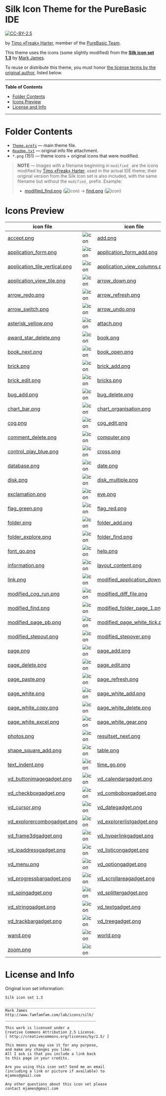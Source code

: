 # Silk Icon Theme for the PureBasic IDE

[![CC-BY-2.5][CC-BY badge]][CC-BY license]

by [Timo «Freak» Harter], member of the [PureBasic Team].

This theme uses the icons (some slightly modified) from the __[Silk icon set 1.3]__ by [Mark James].

To reuse or distribute this theme, you must honor [the license terms by the original author], listed below.

-----

**Table of Contents**


<!-- MarkdownTOC autolink="true" bracket="round" autoanchor="false" lowercase="only_ascii" uri_encoding="true" levels="1,2,3,4" -->

- [Folder Contents](#folder-contents)
- [Icons Preview](#icons-preview)
- [License and Info](#license-and-info)

<!-- /MarkdownTOC -->

-----

# Folder Contents

- [`Theme.prefs`](./Theme.prefs) — main theme file.
- [`Readme.txt`](./Readme.txt) — original info file attachment.
- `*.png` (151) — theme icons + original icons that were modified.

> __NOTE__ — Images with a filename beginning in `modified_` are the icons modified by [Timo «Freak» Harter], used in the actual IDE theme; their original version from the Silk Icon set is also included, with the same filename but without the `modified_` prefix.
> Example:
>
> * [modified_find.png]  (![icon][modified_find.png])  &rarr; [find.png]  (![icon][find.png])

# Icons Preview

|            icon file            |                                        |            icon file            |                                        |           icon file            |                                       |
|---------------------------------|----------------------------------------|---------------------------------|----------------------------------------|--------------------------------|---------------------------------------|
| [accept.png]                    | ![icon][accept.png]                    | [add.png]                       | ![icon][add.png]                       | [application_add.png]          | ![icon][application_add.png]          |
| [application_form.png]          | ![icon][application_form.png]          | [application_form_add.png]      | ![icon][application_form_add.png]      | [application_home.png]         | ![icon][application_home.png]         |
| [application_tile_vertical.png] | ![icon][application_tile_vertical.png] | [application_view_columns.png]  | ![icon][application_view_columns.png]  | [application_view_gallery.png] | ![icon][application_view_gallery.png] |
| [application_view_tile.png]     | ![icon][application_view_tile.png]     | [arrow_down.png]                | ![icon][arrow_down.png]                | [arrow_left.png]               | ![icon][arrow_left.png]               |
| [arrow_redo.png]                | ![icon][arrow_redo.png]                | [arrow_refresh.png]             | ![icon][arrow_refresh.png]             | [arrow_right.png]              | ![icon][arrow_right.png]              |
| [arrow_switch.png]              | ![icon][arrow_switch.png]              | [arrow_undo.png]                | ![icon][arrow_undo.png]                | [arrow_up.png]                 | ![icon][arrow_up.png]                 |
| [asterisk_yellow.png]           | ![icon][asterisk_yellow.png]           | [attach.png]                    | ![icon][attach.png]                    | [award_star_add.png]           | ![icon][award_star_add.png]           |
| [award_star_delete.png]         | ![icon][award_star_delete.png]         | [book.png]                      | ![icon][book.png]                      | [book_edit.png]                | ![icon][book_edit.png]                |
| [book_next.png]                 | ![icon][book_next.png]                 | [book_open.png]                 | ![icon][book_open.png]                 | [book_previous.png]            | ![icon][book_previous.png]            |
| [brick.png]                     | ![icon][brick.png]                     | [brick_add.png]                 | ![icon][brick_add.png]                 | [brick_delete.png]             | ![icon][brick_delete.png]             |
| [brick_edit.png]                | ![icon][brick_edit.png]                | [bricks.png]                    | ![icon][bricks.png]                    | [bug.png]                      | ![icon][bug.png]                      |
| [bug_add.png]                   | ![icon][bug_add.png]                   | [bug_delete.png]                | ![icon][bug_delete.png]                | [bullet_go.png]                | ![icon][bullet_go.png]                |
| [chart_bar.png]                 | ![icon][chart_bar.png]                 | [chart_organisation.png]        | ![icon][chart_organisation.png]        | [clock_red.png]                | ![icon][clock_red.png]                |
| [cog.png]                       | ![icon][cog.png]                       | [cog_edit.png]                  | ![icon][cog_edit.png]                  | [comment_add.png]              | ![icon][comment_add.png]              |
| [comment_delete.png]            | ![icon][comment_delete.png]            | [computer.png]                  | ![icon][computer.png]                  | [control_pause_blue.png]       | ![icon][control_pause_blue.png]       |
| [control_play_blue.png]         | ![icon][control_play_blue.png]         | [cross.png]                     | ![icon][cross.png]                     | [cut.png]                      | ![icon][cut.png]                      |
| [database.png]                  | ![icon][database.png]                  | [date.png]                      | ![icon][date.png]                      | [delete.png]                   | ![icon][delete.png]                   |
| [disk.png]                      | ![icon][disk.png]                      | [disk_multiple.png]             | ![icon][disk_multiple.png]             | [error.png]                    | ![icon][error.png]                    |
| [exclamation.png]               | ![icon][exclamation.png]               | [eye.png]                       | ![icon][eye.png]                       | [find.png]                     | ![icon][find.png]                     |
| [flag_green.png]                | ![icon][flag_green.png]                | [flag_red.png]                  | ![icon][flag_red.png]                  | [flag_yellow.png]              | ![icon][flag_yellow.png]              |
| [folder.png]                    | ![icon][folder.png]                    | [folder_add.png]                | ![icon][folder_add.png]                | [folder_delete.png]            | ![icon][folder_delete.png]            |
| [folder_explore.png]            | ![icon][folder_explore.png]            | [folder_find.png]               | ![icon][folder_find.png]               | [folder_page.png]              | ![icon][folder_page.png]              |
| [font_go.png]                   | ![icon][font_go.png]                   | [help.png]                      | ![icon][help.png]                      | [house.png]                    | ![icon][house.png]                    |
| [information.png]               | ![icon][information.png]               | [layout_content.png]            | ![icon][layout_content.png]            | [lightning.png]                | ![icon][lightning.png]                |
| [link.png]                      | ![icon][link.png]                      | [modified_application_down.png] | ![icon][modified_application_down.png] | [modified_attach_go.png]       | ![icon][modified_attach_go.png]       |
| [modified_cog_run.png]          | ![icon][modified_cog_run.png]          | [modified_diff_file.png]        | ![icon][modified_diff_file.png]        | [modified_diff_folder.png]     | ![icon][modified_diff_folder.png]     |
| [modified_find.png]             | ![icon][modified_find.png]             | [modified_folder_page_1.png]    | ![icon][modified_folder_page_1.png]    | [modified_folder_page_2.png]   | ![icon][modified_folder_page_2.png]   |
| [modified_page_pb.png]          | ![icon][modified_page_pb.png]          | [modified_page_white_tick.png]  | ![icon][modified_page_white_tick.png]  | [modified_step.png]            | ![icon][modified_step.png]            |
| [modified_stepout.png]          | ![icon][modified_stepout.png]          | [modified_stepover.png]         | ![icon][modified_stepover.png]         | [package.png]                  | ![icon][package.png]                  |
| [page.png]                      | ![icon][page.png]                      | [page_add.png]                  | ![icon][page_add.png]                  | [page_copy.png]                | ![icon][page_copy.png]                |
| [page_delete.png]               | ![icon][page_delete.png]               | [page_edit.png]                 | ![icon][page_edit.png]                 | [page_go.png]                  | ![icon][page_go.png]                  |
| [page_paste.png]                | ![icon][page_paste.png]                | [page_refresh.png]              | ![icon][page_refresh.png]              | [page_save.png]                | ![icon][page_save.png]                |
| [page_white.png]                | ![icon][page_white.png]                | [page_white_add.png]            | ![icon][page_white_add.png]            | [page_white_code.png]          | ![icon][page_white_code.png]          |
| [page_white_copy.png]           | ![icon][page_white_copy.png]           | [page_white_delete.png]         | ![icon][page_white_delete.png]         | [page_white_edit.png]          | ![icon][page_white_edit.png]          |
| [page_white_excel.png]          | ![icon][page_white_excel.png]          | [page_white_gear.png]           | ![icon][page_white_gear.png]           | [page_white_stack.png]         | ![icon][page_white_stack.png]         |
| [photos.png]                    | ![icon][photos.png]                    | [resultset_next.png]            | ![icon][resultset_next.png]            | [script.png]                   | ![icon][script.png]                   |
| [shape_square_add.png]          | ![icon][shape_square_add.png]          | [table.png]                     | ![icon][table.png]                     | [tag_red.png]                  | ![icon][tag_red.png]                  |
| [text_indent.png]               | ![icon][text_indent.png]               | [time_go.png]                   | ![icon][time_go.png]                   | [vd_buttongadget.png]          | ![icon][vd_buttongadget.png]          |
| [vd_buttonimagegadget.png]      | ![icon][vd_buttonimagegadget.png]      | [vd_calendargadget.png]         | ![icon][vd_calendargadget.png]         | [vd_canvasgadget.png]          | ![icon][vd_canvasgadget.png]          |
| [vd_checkboxgadget.png]         | ![icon][vd_checkboxgadget.png]         | [vd_comboboxgadget.png]         | ![icon][vd_comboboxgadget.png]         | [vd_containergadget.png]       | ![icon][vd_containergadget.png]       |
| [vd_cursor.png]                 | ![icon][vd_cursor.png]                 | [vd_dategadget.png]             | ![icon][vd_dategadget.png]             | [vd_editorgadget.png]          | ![icon][vd_editorgadget.png]          |
| [vd_explorercombogadget.png]    | ![icon][vd_explorercombogadget.png]    | [vd_explorerlistgadget.png]     | ![icon][vd_explorerlistgadget.png]     | [vd_explorertreegadget.png]    | ![icon][vd_explorertreegadget.png]    |
| [vd_frame3dgadget.png]          | ![icon][vd_frame3dgadget.png]          | [vd_hyperlinkgadget.png]        | ![icon][vd_hyperlinkgadget.png]        | [vd_imagegadget.png]           | ![icon][vd_imagegadget.png]           |
| [vd_ipaddressgadget.png]        | ![icon][vd_ipaddressgadget.png]        | [vd_listicongadget.png]         | ![icon][vd_listicongadget.png]         | [vd_listviewgadget.png]        | ![icon][vd_listviewgadget.png]        |
| [vd_menu.png]                   | ![icon][vd_menu.png]                   | [vd_optiongadget.png]           | ![icon][vd_optiongadget.png]           | [vd_panelgadget.png]           | ![icon][vd_panelgadget.png]           |
| [vd_progressbargadget.png]      | ![icon][vd_progressbargadget.png]      | [vd_scrollareagadget.png]       | ![icon][vd_scrollareagadget.png]       | [vd_scrollbargadget.png]       | ![icon][vd_scrollbargadget.png]       |
| [vd_spingadget.png]             | ![icon][vd_spingadget.png]             | [vd_splittergadget.png]         | ![icon][vd_splittergadget.png]         | [vd_status.png]                | ![icon][vd_status.png]                |
| [vd_stringgadget.png]           | ![icon][vd_stringgadget.png]           | [vd_textgadget.png]             | ![icon][vd_textgadget.png]             | [vd_toolbar.png]               | ![icon][vd_toolbar.png]               |
| [vd_trackbargadget.png]         | ![icon][vd_trackbargadget.png]         | [vd_treegadget.png]             | ![icon][vd_treegadget.png]             | [vd_webgadget.png]             | ![icon][vd_webgadget.png]             |
| [wand.png]                      | ![icon][wand.png]                      | [world.png]                     | ![icon][world.png]                     | [wrench.png]                   | ![icon][wrench.png]                   |
| [zoom.png]                      | ![icon][zoom.png]                      |                                 |                                        |                                |                                       |

# License and Info

Original icon set information:

```
Silk icon set 1.3

_________________________________________
Mark James
http://www.famfamfam.com/lab/icons/silk/
_________________________________________

This work is licensed under a
Creative Commons Attribution 2.5 License.
[ http://creativecommons.org/licenses/by/2.5/ ]

This means you may use it for any purpose,
and make any changes you like.
All I ask is that you include a link back
to this page in your credits.

Are you using this icon set? Send me an email
(including a link or picture if available) to
mjames@gmail.com

Any other questions about this icon set please
contact mjames@gmail.com
```


<!-----------------------------------------------------------------------------
                               REFERENCE LINKS
------------------------------------------------------------------------------>

[PureBasic Team]: https://www.purebasic.com/support.php "Learn more about the PureBasic Team at www.PureBasic.com"
[Silk icon set 1.3]: http://www.famfamfam.com/lab/icons/silk/ "Visit the Silk Icons page at www.famfamfam.com"

<!-- xrefs -->

[the license terms by the original author]: #license-and-info

<!-- license badge -->

[CC-BY license]: https://creativecommons.org/licenses/by/2.5/ "Creative Commons Attribution 2.5 Generic"
[CC-BY badge]: https://img.shields.io/badge/License-CC--BY--2.5-blue

<!-- people -->

[Mark James]: https://twitter.com/markjames "Visit Mark James's profile on Twitter"
[Timo «Freak» Harter]: https://github.com/t-harter "View Timo «Freak» Harter's GitHub profile"

<!-- image files -->

[accept.png]: ./accept.png
[add.png]: ./add.png
[application_add.png]: ./application_add.png
[application_form.png]: ./application_form.png
[application_form_add.png]: ./application_form_add.png
[application_home.png]: ./application_home.png
[application_tile_vertical.png]: ./application_tile_vertical.png
[application_view_columns.png]: ./application_view_columns.png
[application_view_gallery.png]: ./application_view_gallery.png
[application_view_tile.png]: ./application_view_tile.png
[arrow_down.png]: ./arrow_down.png
[arrow_left.png]: ./arrow_left.png
[arrow_redo.png]: ./arrow_redo.png
[arrow_refresh.png]: ./arrow_refresh.png
[arrow_right.png]: ./arrow_right.png
[arrow_switch.png]: ./arrow_switch.png
[arrow_undo.png]: ./arrow_undo.png
[arrow_up.png]: ./arrow_up.png
[asterisk_yellow.png]: ./asterisk_yellow.png
[attach.png]: ./attach.png
[award_star_add.png]: ./award_star_add.png
[award_star_delete.png]: ./award_star_delete.png
[book.png]: ./book.png
[book_edit.png]: ./book_edit.png
[book_next.png]: ./book_next.png
[book_open.png]: ./book_open.png
[book_previous.png]: ./book_previous.png
[brick.png]: ./brick.png
[brick_add.png]: ./brick_add.png
[brick_delete.png]: ./brick_delete.png
[brick_edit.png]: ./brick_edit.png
[bricks.png]: ./bricks.png
[bug.png]: ./bug.png
[bug_add.png]: ./bug_add.png
[bug_delete.png]: ./bug_delete.png
[bullet_go.png]: ./bullet_go.png
[chart_bar.png]: ./chart_bar.png
[chart_organisation.png]: ./chart_organisation.png
[clock_red.png]: ./clock_red.png
[cog.png]: ./cog.png
[cog_edit.png]: ./cog_edit.png
[comment_add.png]: ./comment_add.png
[comment_delete.png]: ./comment_delete.png
[computer.png]: ./computer.png
[control_pause_blue.png]: ./control_pause_blue.png
[control_play_blue.png]: ./control_play_blue.png
[cross.png]: ./cross.png
[cut.png]: ./cut.png
[database.png]: ./database.png
[date.png]: ./date.png
[delete.png]: ./delete.png
[disk.png]: ./disk.png
[disk_multiple.png]: ./disk_multiple.png
[error.png]: ./error.png
[exclamation.png]: ./exclamation.png
[eye.png]: ./eye.png
[find.png]: ./find.png
[flag_green.png]: ./flag_green.png
[flag_red.png]: ./flag_red.png
[flag_yellow.png]: ./flag_yellow.png
[folder.png]: ./folder.png
[folder_add.png]: ./folder_add.png
[folder_delete.png]: ./folder_delete.png
[folder_explore.png]: ./folder_explore.png
[folder_find.png]: ./folder_find.png
[folder_page.png]: ./folder_page.png
[font_go.png]: ./font_go.png
[help.png]: ./help.png
[house.png]: ./house.png
[information.png]: ./information.png
[layout_content.png]: ./layout_content.png
[lightning.png]: ./lightning.png
[link.png]: ./link.png
[modified_application_down.png]: ./modified_application_down.png
[modified_attach_go.png]: ./modified_attach_go.png
[modified_cog_run.png]: ./modified_cog_run.png
[modified_diff_file.png]: ./modified_diff_file.png
[modified_diff_folder.png]: ./modified_diff_folder.png
[modified_find.png]: ./modified_find.png
[modified_folder_page_1.png]: ./modified_folder_page_1.png
[modified_folder_page_2.png]: ./modified_folder_page_2.png
[modified_page_pb.png]: ./modified_page_pb.png
[modified_page_white_tick.png]: ./modified_page_white_tick.png
[modified_step.png]: ./modified_step.png
[modified_stepout.png]: ./modified_stepout.png
[modified_stepover.png]: ./modified_stepover.png
[package.png]: ./package.png
[page.png]: ./page.png
[page_add.png]: ./page_add.png
[page_copy.png]: ./page_copy.png
[page_delete.png]: ./page_delete.png
[page_edit.png]: ./page_edit.png
[page_go.png]: ./page_go.png
[page_paste.png]: ./page_paste.png
[page_refresh.png]: ./page_refresh.png
[page_save.png]: ./page_save.png
[page_white.png]: ./page_white.png
[page_white_add.png]: ./page_white_add.png
[page_white_code.png]: ./page_white_code.png
[page_white_copy.png]: ./page_white_copy.png
[page_white_delete.png]: ./page_white_delete.png
[page_white_edit.png]: ./page_white_edit.png
[page_white_excel.png]: ./page_white_excel.png
[page_white_gear.png]: ./page_white_gear.png
[page_white_stack.png]: ./page_white_stack.png
[photos.png]: ./photos.png
[resultset_next.png]: ./resultset_next.png
[script.png]: ./script.png
[shape_square_add.png]: ./shape_square_add.png
[table.png]: ./table.png
[tag_red.png]: ./tag_red.png
[text_indent.png]: ./text_indent.png
[time_go.png]: ./time_go.png
[vd_buttongadget.png]: ./vd_buttongadget.png
[vd_buttonimagegadget.png]: ./vd_buttonimagegadget.png
[vd_calendargadget.png]: ./vd_calendargadget.png
[vd_canvasgadget.png]: ./vd_canvasgadget.png
[vd_checkboxgadget.png]: ./vd_checkboxgadget.png
[vd_comboboxgadget.png]: ./vd_comboboxgadget.png
[vd_containergadget.png]: ./vd_containergadget.png
[vd_cursor.png]: ./vd_cursor.png
[vd_dategadget.png]: ./vd_dategadget.png
[vd_editorgadget.png]: ./vd_editorgadget.png
[vd_explorercombogadget.png]: ./vd_explorercombogadget.png
[vd_explorerlistgadget.png]: ./vd_explorerlistgadget.png
[vd_explorertreegadget.png]: ./vd_explorertreegadget.png
[vd_frame3dgadget.png]: ./vd_frame3dgadget.png
[vd_hyperlinkgadget.png]: ./vd_hyperlinkgadget.png
[vd_imagegadget.png]: ./vd_imagegadget.png
[vd_ipaddressgadget.png]: ./vd_ipaddressgadget.png
[vd_listicongadget.png]: ./vd_listicongadget.png
[vd_listviewgadget.png]: ./vd_listviewgadget.png
[vd_menu.png]: ./vd_menu.png
[vd_optiongadget.png]: ./vd_optiongadget.png
[vd_panelgadget.png]: ./vd_panelgadget.png
[vd_progressbargadget.png]: ./vd_progressbargadget.png
[vd_scrollareagadget.png]: ./vd_scrollareagadget.png
[vd_scrollbargadget.png]: ./vd_scrollbargadget.png
[vd_spingadget.png]: ./vd_spingadget.png
[vd_splittergadget.png]: ./vd_splittergadget.png
[vd_status.png]: ./vd_status.png
[vd_stringgadget.png]: ./vd_stringgadget.png
[vd_textgadget.png]: ./vd_textgadget.png
[vd_toolbar.png]: ./vd_toolbar.png
[vd_trackbargadget.png]: ./vd_trackbargadget.png
[vd_treegadget.png]: ./vd_treegadget.png
[vd_webgadget.png]: ./vd_webgadget.png
[wand.png]: ./wand.png
[world.png]: ./world.png
[wrench.png]: ./wrench.png
[zoom.png]: ./zoom.png

<!-- EOF -->

